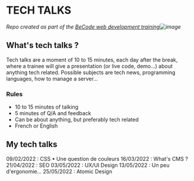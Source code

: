 # TECH TALKS

_Repo created as part of the [BeCode web development training](https://becode.org/fr/apprendre/developpeur-web-junior/)![image](https://user-images.githubusercontent.com/94377998/173375346-9a20b681-3453-41dd-a67c-7ef915f0011d.png)_

## What's tech talks ?
 
Tech talks are a moment of 10 to 15 minutes, each day after the break, where a trainee will give a presentation (or live code, demo...) about anything tech related.
Possible subjects are tech news, programming languages, how to manage a server... 

### Rules

- 10 to 15 minutes of talking
- 5 minutes of Q/A and feedback
- Can be about anything, but preferably tech related
- French or English

## My tech talks

09/02/2022 : CSS • Une question de couleurs
16/03/2022 : What's CMS ?
21/04/2022 : SEO
03/05/2022 : UX/UI Design
13/05/2022 : Un peu d'ergonomie...
25/05/2022 : Atomic Design
